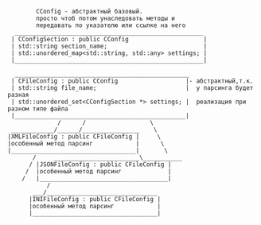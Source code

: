             CConfig - абстрактный базовый. 
            просто чтоб потом унаследовать методы и 
            передавать по указателю или ссылке на него
      _____________________________________________________
     | CConfigSection : public CConfig                     |
     | std::string section_name;                           |  
     | std::unordered_map<std::string, std::any> settings; |  
     |_____________________________________________________|

      _________________________________________________
     | CFileConfig : public CConfig                   |- абстрактный,т.к. 
     | std::string file_name;                         |  у парсинга будет разная 
     | std::unordered_set<CConfigSection *> settings; |  реализация при разном типе файла
     |________________________________________________|
                  /      /                  \          
     ____________/______/________________    \
    |XMLFileConfig : public CFileConfig |     \
    |особенный метод парсинг            |      \
    |___________________________________|       \                   
		   /	 ________________________\___________
		  /	|JSONFileConfig : public CFileConfig | 
		 /	|особенный метод парсинг             |
		/	|____________________________________|
               /
           ___/_______________________________   
          |INIFileConfig : public CFileConfig |     
          |особенный метод парсинг            |      
          |___________________________________| 